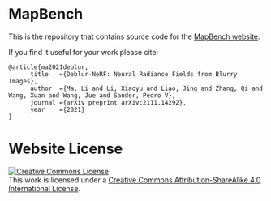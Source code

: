 # MapBench

This is the repository that contains source code for the [MapBench website](https://mapbench.github.io).

If you find it useful for your work please cite:
```
@article{ma2021deblur,
      title   ={Deblur-NeRF: Neural Radiance Fields from Blurry Images},
      author  ={Ma, Li and Li, Xiaoyu and Liao, Jing and Zhang, Qi and Wang, Xuan and Wang, Jue and Sander, Pedro V},
      journal ={arXiv preprint arXiv:2111.14292},
      year    ={2021}
}
```

# Website License
<a rel="license" href="http://creativecommons.org/licenses/by-sa/4.0/"><img alt="Creative Commons License" style="border-width:0" src="https://i.creativecommons.org/l/by-sa/4.0/88x31.png" /></a><br />This work is licensed under a <a rel="license" href="http://creativecommons.org/licenses/by-sa/4.0/">Creative Commons Attribution-ShareAlike 4.0 International License</a>.
